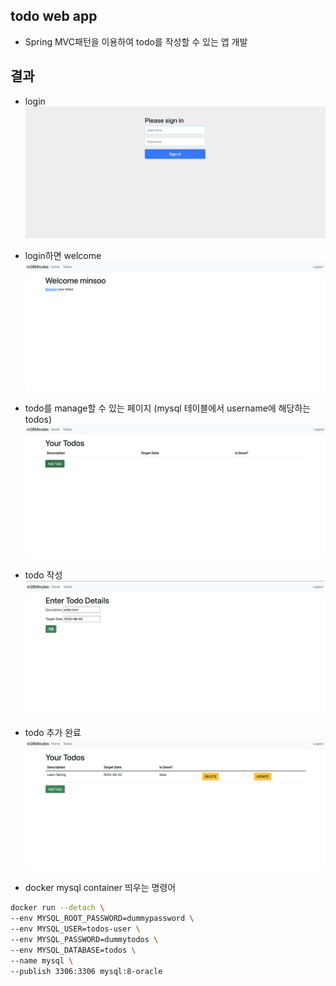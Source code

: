 ## todo web app
- Spring MVC패턴을 이용하여 todo를 작성할 수 있는 앱 개발

## 결과
- login
![login](./image/login.png)
- login하면 welcome
![welcome](./image/welcome.png)
- todo를 manage할 수 있는 페이지 (mysql 테이블에서 username에 해당하는 todos)
![list-todos-empty](./image/list-todos-empty.png)
- todo 작성
![add-todos](./image/add-todos.png)
- todo 추가 완료
![list-todos](./image/list-todos.png)


- docker mysql container 띄우는 명령어
```bash
docker run --detach \
--env MYSQL_ROOT_PASSWORD=dummypassword \
--env MYSQL_USER=todos-user \
--env MYSQL_PASSWORD=dummytodos \
--env MYSQL_DATABASE=todos \
--name mysql \
--publish 3306:3306 mysql:8-oracle
```